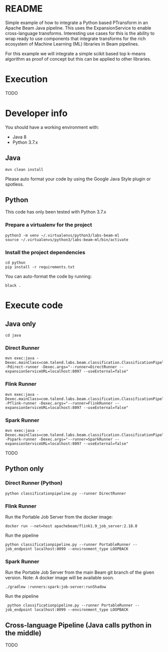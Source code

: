 README
======

Simple example of how to integrate a Python based PTransform in an Apache Beam Java pipeline. This uses the ExpansionService to enable cross-language transforms. Interesting use cases for this is the ability to wrap ready to use components that integrate transforms for the rich ecosystem of Machine Learning (ML) libraries in Beam pipelines.

For this example we will integrate a simple scikit based top k-means algorithm as proof of concept but this can be applied to other libraries.

# Execution

TODO

# Developer info

You should have a working environment with:

- Java 8
- Python 3.7.x

## Java

    mvn clean install

Please auto format your code by using the Google Java Style plugin or spotless.

## Python

This code has only been tested with Python 3.7.x

### Prepare a virtualenv for the project

    python3 -m venv ~/.virtualenvs/python3/labs-beam-ml
    source ~/.virtualenvs/python3/labs-beam-ml/bin/activate

### Install the project dependencies

    cd python
    pip install -r requirements.txt

You can auto-format the code by running:

    black .

# Execute code

## Java only

    cd java

### Direct Runner

    mvn exec:java -Dexec.mainClass=com.talend.labs.beam.classification.ClassificationPipeline -Pdirect-runner -Dexec.args="--runner=DirectRunner --expansionServiceURL=localhost:8097 --useExternal=false"

### Flink Runner

    mvn exec:java -Dexec.mainClass=com.talend.labs.beam.classification.ClassificationPipeline -Pflink-runner -Dexec.args="--runner=FlinkRunner --expansionServiceURL=localhost:8097 --useExternal=false"

### Spark Runner

    mvn exec:java -Dexec.mainClass=com.talend.labs.beam.classification.ClassificationPipeline -Pspark-runner -Dexec.args="--runner=SparkRunner --expansionServiceURL=localhost:8097 --useExternal=false"

TODO

## Python only

### Direct Runner (Python)

    python classificationpipeline.py --runner DirectRunner

### Flink Runner

Run the Portable Job Server from the docker image:

    docker run --net=host apachebeam/flink1.9_job_server:2.18.0

Run the pipeline

    python classificationpipeline.py --runner PortableRunner --job_endpoint localhost:8099 --environment_type LOOPBACK

### Spark Runner

Run the Portable Job Server from the main Beam git branch of the given version.
Note: A docker image will be available soon.

    ./gradlew :runners:spark:job-server:runShadow

Run the pipeline

     python classificationpipeline.py --runner PortableRunner --job_endpoint localhost:8099 --environment_type LOOPBACK

## Cross-language Pipeline (Java calls python in the middle)

TODO
